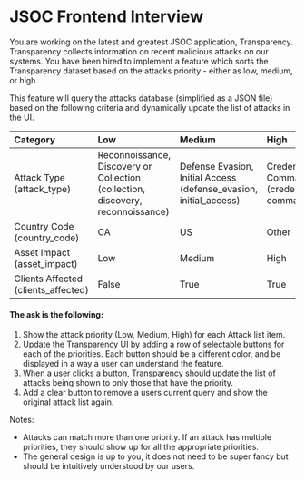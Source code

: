 # JSOC Frontend Interview

You are working on the latest and greatest JSOC application, Transparency. Transparency collects information on recent malicious attacks on our systems. You have been hired to implement a feature which sorts the Transparency dataset based on the attacks priority - either as low, medium, or high.

This feature will query the attacks database (simplified as a JSON file) based on the following criteria and dynamically update the list of attacks in the UI.

| Category                            | Low                                                                             | Medium                                                            | High                                                                            |
| :---------------------------------- | :------------------------------------------------------------------------------ | :---------------------------------------------------------------- | :------------------------------------------------------------------------------ |
| Attack Type (attack_type)           | Reconnoissance, Discovery or Collection (collection, discovery, reconnoissance) | Defense Evasion, Initial Access (defense_evasion, initial_access) | Credential Access, Command and Control (credential_access, command_and_control) |
| Country Code (country_code)         | CA                                                                              | US                                                                | Other                                                                           |
| Asset Impact (asset_impact)         | Low                                                                             | Medium                                                            | High                                                                            |
| Clients Affected (clients_affected) | False                                                                           | True                                                              | True                                                                            |

#### The ask is the following:

1. Show the attack priority (Low, Medium, High) for each Attack list item.
2. Update the Transparency UI by adding a row of selectable buttons for each of the priorities. Each button should be a different color, and be displayed in a way a user can understand the feature.
3. When a user clicks a button, Transparency should update the list of attacks being shown to only those that have the priority.
4. Add a clear button to remove a users current query and show the original attack list again.

Notes:

- Attacks can match more than one priority. If an attack has multiple priorities, they should show up for all the appropriate priorities.
- The general design is up to you, it does not need to be super fancy but should be intuitively understood by our users.
